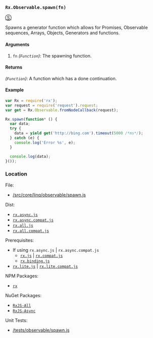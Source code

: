 ### `Rx.Observable.spawn(fn)`
[&#x24C8;](https://github.com/Reactive-Extensions/RxJS/blob/master/src/core/linq/observable/spawn.js "View in source")

Spawns a generator function which allows for Promises, Observable sequences, Arrays, Objects, Generators and functions.

#### Arguments
1. `fn` *(`Function`)*: The spawning function.

#### Returns
*(`Function`)*: A function which has a done continuation.

#### Example
```js
var Rx = require('rx');
var request = require('request').request;
var get = Rx.Observable.fromNodeCallback(request);

Rx.spawn(function* () {
  var data;
  try {
    data = yield get('http://bing.com').timeout(5000 /*ms*/);
  } catch (e) {
    console.log('Error %s', e);
  } 

  console.log(data);
}());
```

### Location

File:
- [/src/core/linq/observable/spawn.js](https://github.com/Reactive-Extensions/RxJS/blob/master/src/core/linq/observable/spawn.js)

Dist:
- [`rx.async.js`](https://github.com/Reactive-Extensions/RxJS/blob/master/dist/rx.async.js)
- [`rx.async.compat.js`](https://github.com/Reactive-Extensions/RxJS/blob/master/dist/rx.async.compat.js)
- [`rx.all.js`](https://github.com/Reactive-Extensions/RxJS/blob/master/dist/rx.all.js)
- [`rx.all.compat.js`](https://github.com/Reactive-Extensions/RxJS/blob/master/dist/rx.all.compat.js)

Prerequisites:
- If using `rx.async.js` | `rx.async.compat.js`
    - [`rx.js`](https://github.com/Reactive-Extensions/RxJS/blob/master/dist/rx.js) | [`rx.compat.js`](https://github.com/Reactive-Extensions/RxJS/blob/master/dist/rx.compat.js)
    - [`rx.binding.js`](https://github.com/Reactive-Extensions/RxJS/blob/master/dist/rx.binding.js)
- [`rx.lite.js`](https://github.com/Reactive-Extensions/RxJS/blob/master/dist/rx.js) | [`rx.lite.compat.js`](https://github.com/Reactive-Extensions/RxJS/blob/master/dist/rx.lite.compat.js)

NPM Packages:
- [`rx`](https://www.npmjs.org/package/rx)

NuGet Packages:
- [`RxJS-All`](http://www.nuget.org/packages/RxJS-All/)
- [`RxJS-Async`](http://www.nuget.org/packages/RxJS-Async)

Unit Tests:
- [/tests/observable/spawn.js](https://github.com/Reactive-Extensions/RxJS/blob/master/tests/observable/spawn.js)
